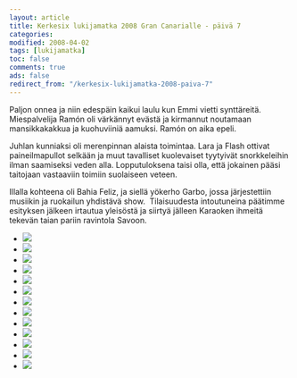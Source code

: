 ```yaml
--- 
layout: article 
title: Kerkesix lukijamatka 2008 Gran Canarialle - päivä 7 
categories: 
modified: 2008-04-02 
tags: [lukijamatka]
toc: false 
comments: true 
ads: false 
redirect_from: "/kerkesix-lukijamatka-2008-paiva-7" 
--- 
```


Paljon onnea ja niin edespäin kaikui laulu kun Emmi vietti synttäreitä.
Miespalvelija Ramón oli värkännyt evästä ja kirmannut noutamaan
mansikkakakkua ja kuohuviiniä aamuksi. Ramón on aika epeli.

Juhlan kunniaksi oli merenpinnan alaista toimintaa. Lara ja Flash
ottivat paineilmapullot selkään ja muut tavalliset kuolevaiset tyytyivät
snorkkeleihin ilman saamiseksi veden alla. Lopputuloksena taisi olla,
että jokainen pääsi taitojaan vastaaviin toimiin suolaiseen veteen.

Illalla kohteena oli Bahia Feliz, ja siellä yökerho Garbo, jossa
järjestettiin musiikin ja ruokailun yhdistävä show.  Tilaisuudesta
intoutuneina päätimme esityksen jälkeen irtautua yleisöstä ja siirtyä
jälleen Karaoken ihmeitä tekevän taian pariin ravintola Savoon.

<div class="image-gallery">

-   [![](/Media/Default/ImageGalleries/kerkesix-lukijamatka-2008-paiva-7/Thumbnails/DSC_0828.JPG)](/Media/Default/ImageGalleries/kerkesix-lukijamatka-2008-paiva-7/DSC_0828.JPG)
-   [![](/Media/Default/ImageGalleries/kerkesix-lukijamatka-2008-paiva-7/Thumbnails/DSC_0838.JPG)](/Media/Default/ImageGalleries/kerkesix-lukijamatka-2008-paiva-7/DSC_0838.JPG)
-   [![](/Media/Default/ImageGalleries/kerkesix-lukijamatka-2008-paiva-7/Thumbnails/DSC_0845.JPG)](/Media/Default/ImageGalleries/kerkesix-lukijamatka-2008-paiva-7/DSC_0845.JPG)
-   [![](/Media/Default/ImageGalleries/kerkesix-lukijamatka-2008-paiva-7/Thumbnails/DSC_0858.JPG)](/Media/Default/ImageGalleries/kerkesix-lukijamatka-2008-paiva-7/DSC_0858.JPG)
-   [![](/Media/Default/ImageGalleries/kerkesix-lukijamatka-2008-paiva-7/Thumbnails/DSC_0860.JPG)](/Media/Default/ImageGalleries/kerkesix-lukijamatka-2008-paiva-7/DSC_0860.JPG)
-   [![](/Media/Default/ImageGalleries/kerkesix-lukijamatka-2008-paiva-7/Thumbnails/DSC_0884.JPG)](/Media/Default/ImageGalleries/kerkesix-lukijamatka-2008-paiva-7/DSC_0884.JPG)
-   [![](/Media/Default/ImageGalleries/kerkesix-lukijamatka-2008-paiva-7/Thumbnails/DSC_0914.JPG)](/Media/Default/ImageGalleries/kerkesix-lukijamatka-2008-paiva-7/DSC_0914.JPG)
-   [![](/Media/Default/ImageGalleries/kerkesix-lukijamatka-2008-paiva-7/Thumbnails/DSC_0923.JPG)](/Media/Default/ImageGalleries/kerkesix-lukijamatka-2008-paiva-7/DSC_0923.JPG)
-   [![](/Media/Default/ImageGalleries/kerkesix-lukijamatka-2008-paiva-7/Thumbnails/DSC_0942.JPG)](/Media/Default/ImageGalleries/kerkesix-lukijamatka-2008-paiva-7/DSC_0942.JPG)
-   [![](/Media/Default/ImageGalleries/kerkesix-lukijamatka-2008-paiva-7/Thumbnails/DSC_0966.JPG)](/Media/Default/ImageGalleries/kerkesix-lukijamatka-2008-paiva-7/DSC_0966.JPG)
-   [![](/Media/Default/ImageGalleries/kerkesix-lukijamatka-2008-paiva-7/Thumbnails/DSC_0979.JPG)](/Media/Default/ImageGalleries/kerkesix-lukijamatka-2008-paiva-7/DSC_0979.JPG)
-   [![](/Media/Default/ImageGalleries/kerkesix-lukijamatka-2008-paiva-7/Thumbnails/DSC_0981.JPG)](/Media/Default/ImageGalleries/kerkesix-lukijamatka-2008-paiva-7/DSC_0981.JPG)
-   [![](/Media/Default/ImageGalleries/kerkesix-lukijamatka-2008-paiva-7/Thumbnails/DSC_1005.JPG)](/Media/Default/ImageGalleries/kerkesix-lukijamatka-2008-paiva-7/DSC_1005.JPG)

</div>
